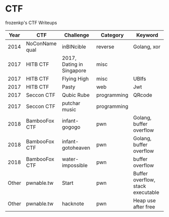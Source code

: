 # CTF

frozenkp's CTF Writeups

| Year  | CTF            | Challenge                 | Category    | Keyword                           |
| ----- | -------------- | ------------------------- | ----------- | --------------------------------- |
| 2014  | NoConName qual | inBINcible                | reverse     | Golang, xor                       |
| 2017  | HITB CTF       | 2017, Dating in Singapore | misc        |                                   |
| 2017  | HITB CTF       | Flying High               | misc        | UBIfs                             |
| 2017  | HITB CTF       | Pasty                     | web         | Jwt                               |
| 2017  | Seccon CTF     | Qubic Rube                | programming | QRcode                            |
| 2017  | Seccon CTF     | putchar music             | programming |                                   |
| 2018  | BambooFox CTF  | infant-gogogo             | pwn         | Golang, buffer overflow           |
| 2018  | BambooFox CTF  | infant-gotoheaven         | pwn         | Golang, buffer overflow           |
| 2018  | BambooFox CTF  | water-impossible          | pwn         | buffer overflow                   |
| Other | pwnable.tw     | Start                     | pwn         | Buffer overflow, stack executable |
| Other | pwnable.tw     | hacknote                  | pwn         | Heap use after free               |

